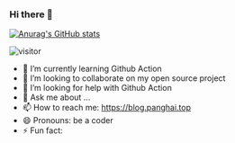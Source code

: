 ### Hi there 👋


[![Anurag's GitHub stats](https://github-readme-stats.vercel.app/api?username=flow2000&show_icons=true&theme=tokyonight)](https://github.com/anuraghazra/github-readme-stats)

![visitor](https://visitor_badge.deta.dev/?id=flow2000&label=visitor&type=pv&style=flat)

- 🌱 I’m currently learning Github Action
- 👯 I’m looking to collaborate on my open source project
- 🤔 I’m looking for help with Github Action
- 💬 Ask me about ...
- 📫 How to reach me: https://blog.panghai.top
- 😄 Pronouns: be a coder
- ⚡ Fun fact: 
